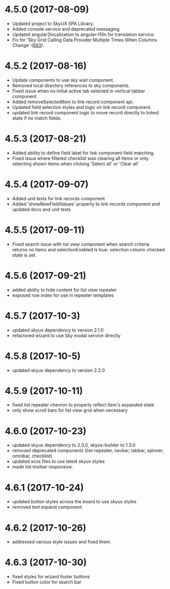 # 4.5.0 (2017-08-09)

- Updated project to SkyUX SPA Library.
- Added console service and deprecated messaging.
- Updated angular2localization to angular-l10n for translation service.
- Fix for 'Sky Grid Calling Data Provider Multiple Times When Columns Change' ([683](https://github.com/blackbaud/skyux2/issues/683)).

# 4.5.2 (2017-08-16)

- Update components to use sky wait component.
- Removed local directory references to sky components.
- Fixed issue when no initial active tab selected in vertical tabbar component.
- Added removeSelectedItem to link record component api.
- Updated field selection styles and logic on link record component.
- updated link record component logic to move record directly to linked state if no match fields.

# 4.5.3 (2017-08-21)

- Added ability to define field label for link component field matching.
- Fixed issue where filtered checklist was clearing all items or only selecting shown items when clicking 'Select all' or 'Clear all'

# 4.5.4 (2017-09-07)

- Added unit tests for link records component
- Added 'showNewFieldValues' property to link records component and updated docs and unit tests

# 4.5.5 (2017-09-11)

- Fixed search issue with list view component when search criteria returns no items
and selectionEnabled is true; selection column checked state is set.

# 4.5.6 (2017-09-21)

- added ability to hide content for list view repeater
- exposed row index for use in repeater templates

# 4.5.7 (2017-10-3)

- updated skyux dependency to version 2.1.0
- refactored wizard to use Sky modal service directly

# 4.5.8 (2017-10-5)

- updated skyux dependency to version 2.2.0

# 4.5.9 (2017-10-11)

- fixed list repeater chevron to properly reflect item's expanded state
- only show scroll bars for list view grid when necessary

# 4.6.0 (2017-10-23)

- updated skyux dependency to 2.3.0, skyux-builder to 1.3.0
- removed deprecated components (list-repeater, navbar, tabbar, spinner, omnibar, checklist)
- updated scss files to use latest skyux styles
- made list toolbar responsive.

# 4.6.1 (2017-10-24)

- updated button styles across the board to use skyux styles
- removed text expand component

# 4.6.2 (2017-10-26)

- addressed various style issues and fixed them.

# 4.6.3 (2017-10-30)

- fixed styles for wizard footer buttons
- Fixed button color for search bar

